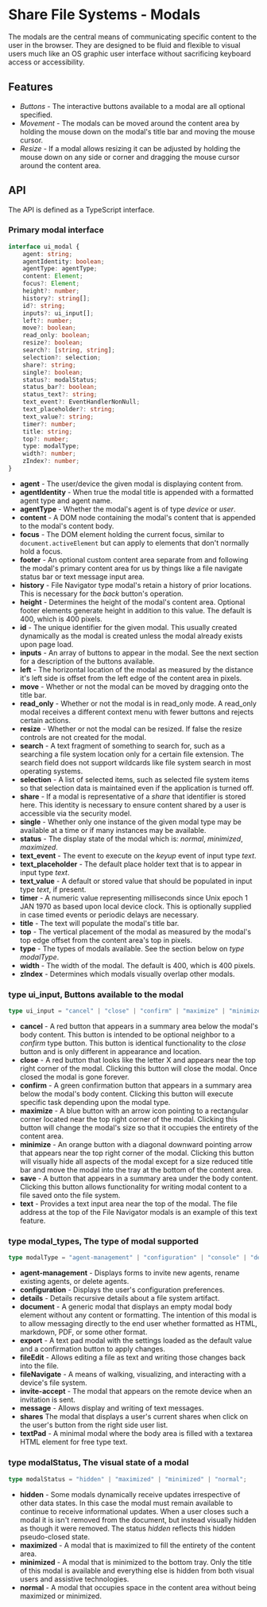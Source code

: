 <!-- documentation/modal - Notes about modals and the graphic user interface that displays in the browser. -->
<!-- cspell:words keyup -->

# Share File Systems - Modals
The modals are the central means of communicating specific content to the user in the browser.  They are designed to be fluid and flexible to visual users much like an OS graphic user interface without sacrificing keyboard access or accessibility.

## Features
* *Buttons* - The interactive buttons available to a modal are all optional specified.
* *Movement* - The modals can be moved around the content area by holding the mouse down on the modal's title bar and moving the mouse cursor.
* *Resize* - If a modal allows resizing it can be adjusted by holding the mouse down on any side or corner and dragging the mouse cursor around the content area.

## API
The API is defined as a TypeScript interface.

### Primary modal interface
```typescript
interface ui_modal {
    agent: string;
    agentIdentity: boolean;
    agentType: agentType;
    content: Element;
    focus?: Element;
    height?: number;
    history?: string[];
    id?: string;
    inputs?: ui_input[];
    left?: number;
    move?: boolean;
    read_only: boolean;
    resize?: boolean;
    search?: [string, string];
    selection?: selection;
    share?: string;
    single?: boolean;
    status?: modalStatus;
    status_bar?: boolean;
    status_text?: string;
    text_event?: EventHandlerNonNull;
    text_placeholder?: string;
    text_value?: string;
    timer?: number;
    title: string;
    top?: number;
    type: modalType;
    width?: number;
    zIndex?: number;
}
```

* **agent** - The user/device the given modal is displaying content from.
* **agentIdentity** - When true the modal title is appended with a formatted agent type and agent name.
* **agentType** - Whether the modal's agent is of type *device* or *user*.
* **content** - A DOM node containing the modal's content that is appended to the modal's content body.
* **focus** - The DOM element holding the current focus, similar to `document.activeElement` but can apply to elements that don't normally hold a focus.
* **footer** - An optional custom content area separate from and following the modal's primary content area for us by things like a file navigate status bar or text message input area.
* **history** - File Navigator type modal's retain a history of prior locations. This is necessary for the *back* button's operation.
* **height** - Determines the height of the modal's content area.  Optional footer elements generate height in addition to this value.  The default is 400, which is 400 pixels.
* **id** - The unique identifier for the given modal.  This usually created dynamically as the modal is created unless the modal already exists upon page load.
* **inputs** - An array of buttons to appear in the modal.  See the next section for a description of the buttons available.
* **left** - The horizontal location of the modal as measured by the distance it's left side is offset from the left edge of the content area in pixels.
* **move** - Whether or not the modal can be moved by dragging onto the title bar.
* **read_only** - Whether or not the modal is in read_only mode.  A read_only modal receives a different context menu with fewer buttons and rejects certain actions.
* **resize** - Whether or not the modal can be resized.  If false the resize controls are not created for the modal.
* **search** - A text fragment of something to search for, such as a searching a file system location only for a certain file extension.  The search field does not support wildcards like file system search in most operating systems.
* **selection** - A list of selected items, such as selected file system items so that selection data is maintained even if the application is turned off.
* **share** - If a modal is representative of a *share* that identifier is stored here.  This identity is necessary to ensure content shared by a user is accessible via the security model.
* **single** - Whether only one instance of the given modal type may be available at a time or if many instances may be available.
* **status** - The display state of the modal which is: *normal*, *minimized*, *maximized*.
* **text_event** - The event to execute on the *keyup* event of input type *text*.
* **text_placeholder** - The default place holder text that is to appear in input type *text*.
* **text_value** - A default or stored value that should be populated in input type *text*, if present.
* **timer** - A numeric value representing milliseconds since Unix epoch 1 JAN 1970 as based upon local device clock. This is optionally supplied in case timed events or periodic delays are necessary.
* **title** - The text will populate the modal's title bar.
* **top** - The vertical placement of the modal as measured by the modal's top edge offset from the content area's top in pixels.
* **type** - The types of modals available.  See the section below on *type modalType*.
* **width** - The width of the modal.  The default is 400, which is 400 pixels.
* **zIndex** - Determines which modals visually overlap other modals.

### type ui_input, Buttons available to the modal
```typescript
type ui_input = "cancel" | "close" | "confirm" | "maximize" | "minimize" | "save" | "text";
```

* **cancel** - A red button that appears in a summary area below the modal's body content.  This button is intended to be optional neighbor to a *confirm* type button.  This button is identical functionality to the *close* button and is only different in appearance and location.
* **close** - A red button that looks like the letter X and appears near the top right corner of the modal.  Clicking this button will close the modal.  Once closed the modal is gone forever.
* **confirm** - A green confirmation button that appears in a summary area below the modal's body content.  Clicking this button will execute specific task depending upon the modal type.
* **maximize** - A blue button with an arrow icon pointing to a rectangular corner located near the top right corner of the modal.  Clicking this button will change the modal's size so that it occupies the entirety of the content area.
* **minimize** - An orange button with a diagonal downward pointing arrow that appears near the top right corner of the modal.  Clicking this button will visually hide all aspects of the modal except for a size reduced title bar and move the modal into the tray at the bottom of the content area.
* **save** - A button that appears in a summary area under the body content.  Clicking this button allows functionality for writing modal content to a file saved onto the file system.
* **text** - Provides a text input area near the top of the modal.  The file address at the top of the File Navigator modals is an example of this text feature.

### type modal_types, The type of modal supported
```typescript
type modalType = "agent-management" | "configuration" | "console" | "details" | "document" | "export" | "fileEdit" | "fileNavigate" | "invite-accept" | "message" | "shares" | "textPad";
```

* **agent-management** - Displays forms to invite new agents, rename existing agents, or delete agents.
* **configuration** - Displays the user's configuration preferences.
* **details** - Details recursive details about a file system artifact.
* **document** - A generic modal that displays an empty modal body element without any content or formatting.  The intention of this modal is to allow messaging directly to the end user whether formatted as HTML, markdown, PDF, or some other format.
* **export** - A text pad modal with the settings loaded as the default value and a confirmation button to apply changes.
* **fileEdit** - Allows editing a file as text and writing those changes back into the file.
* **fileNavigate** - A means of walking, visualizing, and interacting with a device's file system.
* **invite-accept** - The modal that appears on the remote device when an invitation is sent.
* **message** - Allows display and writing of text messages.
* **shares** The modal that displays a user's current shares when click on the user's button from the right side user list.
* **textPad** - A minimal modal where the body area is filled with a textarea HTML element for free type text.

### type modalStatus, The visual state of a modal
```typescript
type modalStatus = "hidden" | "maximized" | "minimized" | "normal";
```

* **hidden** - Some modals dynamically receive updates irrespective of other data states.  In this case the modal must remain available to continue to receive informational updates.  When a user closes such a modal it is isn't removed from the document, but instead visually hidden as though it were removed.  The status *hidden* reflects this hidden pseudo-closed state.
* **maximized** - A modal that is maximized to fill the entirety of the content area.
* **minimized** - A modal that is minimized to the bottom tray.  Only the title of this modal is available and everything else is hidden from both visual users and assistive technologies.
* **normal** - A modal that occupies space in the content area without being maximized or minimized.